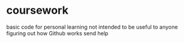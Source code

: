# coursework
basic code for personal learning
not intended to be useful to anyone
figuring out how Github works 
send help
